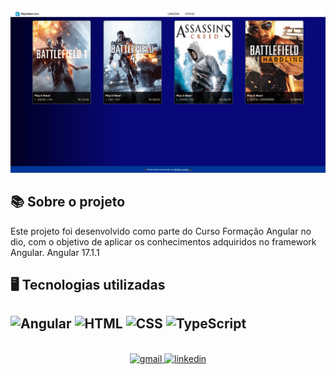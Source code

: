 <img src="./src/assets/CapturaStore.png" alt="pagina em execução">

## 📚 Sobre o projeto 
Este projeto foi desenvolvido como parte do Curso Formação Angular no dio, com o objetivo de aplicar os conhecimentos adquiridos no framework Angular. 
Angular 17.1.1
<br>

## 🖥️ Tecnologias utilizadas

![Angular](https://img.shields.io/badge/Angular-%23DD0031.svg?style=for-the-badge&logo=angular&logoColor=white)
![HTML](https://img.shields.io/badge/HTML-%23E34F26.svg?style=for-the-badge&logo=html5&logoColor=white)
![CSS](https://img.shields.io/badge/CSS-%231572B6.svg?style=for-the-badge&logo=css3&logoColor=white)
![TypeScript](https://img.shields.io/badge/TypeScript-%23778BFF.svg?style=for-the-badge&logo=typescript&logoColor=white)
---
<br>

<div align=center>
  <a href="mailto:arthurcovelo@gmail.com" >
    <img src="https://img.shields.io/badge/arthurcovelo@gmail.com-D14836?style=for-the-badge&logo=gmail&logoColor=white" alt="gmail">
  </a>
  
   <a href="https://www.linkedin.com/in/arthurcovelo/">
    <img src="https://img.shields.io/badge/linkedin.com/in/arthurcovelo/-0077B5?style=for-the-badge&logo=linkedin&logoColor=white" alt="linkedin">
  </a>    
</div>

